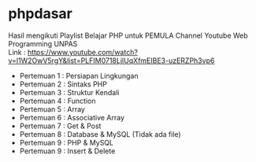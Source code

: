 # phpdasar
Hasil mengikuti Playlist Belajar PHP untuk PEMULA Channel Youtube Web Programming UNPAS <br>
Link : https://www.youtube.com/watch?v=l1W2OwV5rgY&list=PLFIM0718LjIUqXfmEIBE3-uzERZPh3vp6

<ul>
  <li>Pertemuan 1 : Persiapan Lingkungan</li>
  <li>Pertemuan 2 : Sintaks PHP</li>
  <li>Pertemuan 3 : Struktur Kendali</li>
  <li>Pertemuan 4 : Function</li>
  <li>Pertemuan 5 : Array</li>
  <li>Pertemuan 6 : Associative Array</li>
  <li>Pertemuan 7 : Get & Post</li>
  <li>Pertemuan 8 : Database & MySQL (Tidak ada file)</li>
  <li>Pertemuan 9 : PHP & MySQL</li>
  <li>Pertemuan 9 : Insert & Delete</li>
</ul>
